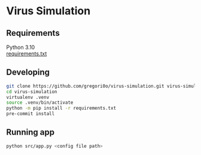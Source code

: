# Virus Simulation

## Requirements

Python 3.10  
[requirements.txt](requirements.txt)

## Developing

```bash
git clone https://github.com/gregori0o/virus-simulation.git virus-simulation
cd virus-simulation
virtualenv .venv
source .venv/bin/activate
python -m pip install -r requirements.txt
pre-commit install
```

## Running app

```bash
python src/app.py <config file path>
```
